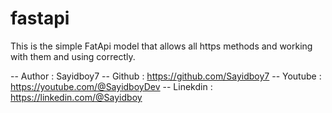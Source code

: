 # fastapi
This is the simple FatApi model that allows all https methods and working with them and using correctly.


-- Author : Sayidboy7
-- Github : https://github.com/Sayidboy7
-- Youtube : https://youtube.com/@SayidboyDev
-- Linekdin : https://linkedin.com/@Sayidboy 
